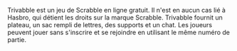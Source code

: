 Trivabble est un jeu de Scrabble en ligne gratuit. Il n'est en aucun cas lié à Hasbro, qui détient les droits sur la marque Scrabble. Trivabble fournit un plateau, un sac rempli de lettres, des supports et un chat. Les joueurs peuvent jouer sans s'inscrire et se rejoindre en utilisant le même numéro de partie.
